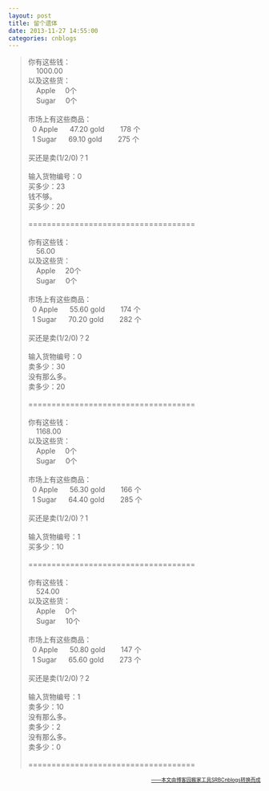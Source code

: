 ```yaml
---
layout: post
title: 留个遗体
date: 2013-11-27 14:55:00
categories: cnblogs
---
```


<blockquote>
<p>你有这些钱：<br />&nbsp;&nbsp;&nbsp; 1000.00<br />以及这些货：<br />&nbsp;&nbsp;&nbsp; Apple&nbsp;&nbsp;&nbsp;&nbsp; 0个<br />&nbsp;&nbsp;&nbsp; Sugar&nbsp;&nbsp;&nbsp;&nbsp; 0个<br /><br />市场上有这些商品：<br />&nbsp; 0 Apple&nbsp;&nbsp;&nbsp;&nbsp;&nbsp; 47.20 gold&nbsp;&nbsp;&nbsp;&nbsp;&nbsp;&nbsp;&nbsp; 178 个<br />&nbsp; 1 Sugar&nbsp;&nbsp;&nbsp;&nbsp;&nbsp; 69.10 gold&nbsp;&nbsp;&nbsp;&nbsp;&nbsp;&nbsp;&nbsp; 275 个<br /><br />买还是卖(1/2/0)？1<br /><br />输入货物编号：0<br />买多少：23<br />钱不够。<br />买多少：20<br /><br />====================================<br /><br />你有这些钱：<br />&nbsp;&nbsp;&nbsp; 56.00<br />以及这些货：<br />&nbsp;&nbsp;&nbsp; Apple&nbsp;&nbsp;&nbsp;&nbsp; 20个<br />&nbsp;&nbsp;&nbsp; Sugar&nbsp;&nbsp;&nbsp;&nbsp; 0个<br /><br />市场上有这些商品：<br />&nbsp; 0 Apple&nbsp;&nbsp;&nbsp;&nbsp;&nbsp; 55.60 gold&nbsp;&nbsp;&nbsp;&nbsp;&nbsp;&nbsp;&nbsp; 174 个<br />&nbsp; 1 Sugar&nbsp;&nbsp;&nbsp;&nbsp;&nbsp; 70.20 gold&nbsp;&nbsp;&nbsp;&nbsp;&nbsp;&nbsp;&nbsp; 282 个<br /><br />买还是卖(1/2/0)？2<br /><br />输入货物编号：0<br />卖多少：30<br />没有那么多。<br />卖多少：20<br /><br />====================================<br /><br />你有这些钱：<br />&nbsp;&nbsp;&nbsp; 1168.00<br />以及这些货：<br />&nbsp;&nbsp;&nbsp; Apple&nbsp;&nbsp;&nbsp;&nbsp; 0个<br />&nbsp;&nbsp;&nbsp; Sugar&nbsp;&nbsp;&nbsp;&nbsp; 0个<br /><br />市场上有这些商品：<br />&nbsp; 0 Apple&nbsp;&nbsp;&nbsp;&nbsp;&nbsp; 56.30 gold&nbsp;&nbsp;&nbsp;&nbsp;&nbsp;&nbsp;&nbsp; 166 个<br />&nbsp; 1 Sugar&nbsp;&nbsp;&nbsp;&nbsp;&nbsp; 64.40 gold&nbsp;&nbsp;&nbsp;&nbsp;&nbsp;&nbsp;&nbsp; 285 个<br /><br />买还是卖(1/2/0)？1<br /><br />输入货物编号：1<br />买多少：10<br /><br />====================================<br /><br />你有这些钱：<br />&nbsp;&nbsp;&nbsp; 524.00<br />以及这些货：<br />&nbsp;&nbsp;&nbsp; Apple&nbsp;&nbsp;&nbsp;&nbsp; 0个<br />&nbsp;&nbsp;&nbsp; Sugar&nbsp;&nbsp;&nbsp;&nbsp; 10个<br /><br />市场上有这些商品：<br />&nbsp; 0 Apple&nbsp;&nbsp;&nbsp;&nbsp;&nbsp; 50.80 gold&nbsp;&nbsp;&nbsp;&nbsp;&nbsp;&nbsp;&nbsp; 147 个<br />&nbsp; 1 Sugar&nbsp;&nbsp;&nbsp;&nbsp;&nbsp; 65.60 gold&nbsp;&nbsp;&nbsp;&nbsp;&nbsp;&nbsp;&nbsp; 273 个<br /><br />买还是卖(1/2/0)？2<br /><br />输入货物编号：1<br />卖多少：10<br />没有那么多。<br />卖多少：2<br />没有那么多。<br />卖多少：0<br /><br />====================================</p>
</blockquote>

<div align=right><a href="https://github.com/mlxy"><font size=1>——本文由博客园搬家工具SRBCnblogs转换而成</font></a></div>